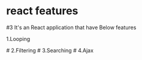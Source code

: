 # react features

#3 It's an React application that have Below features 

<p> 1.Looping</p>
# 2.Filtering
# 3.Searching
# 4.Ajax
